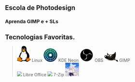 ## Escola de Photodesign
### Aprenda GIMP e + SLs
## Tecnologias Favoritas.
><img src="tux_v1.png" width="45"> Linux
><img src="KDE neon_v1.png" width="45"> KDE Neon
><img src="obs_v1.png" width="45"> OBS
><img src="gimp_v1.png" width="45"> GIMP<br>
><img src="libre_office_logo_v1.png" width="45"> Libre Office
><img src="7-Zip_v1.png" width="45"> 7-Zip
><img src="image.png" width="45" alt="Conheça a minha persona">

